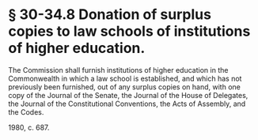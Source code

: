 # § 30-34.8 Donation of surplus copies to law schools of institutions of higher education.

<p>The Commission shall furnish institutions of higher education in the Commonwealth in which a law school is established, and which has not previously been furnished, out of any surplus copies on hand, with one copy of the Journal of the Senate, the Journal of the House of Delegates, the Journal of the Constitutional Conventions, the Acts of Assembly, and the Codes.</p><p>1980, c. 687.</p>